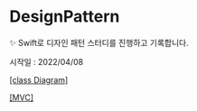 # DesignPattern

✨ Swift로 디자인 패턴 스터디를 진행하고 기록합니다. <p>
시작일 : 2022/04/08

[[class Diagram]](https://rldd.tistory.com/365)<p>
[[MVC]](https://rldd.tistory.com/366)
